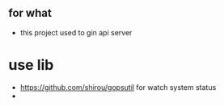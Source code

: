 ## for what

- this project used to gin api server

# use lib

- https://github.com/shirou/gopsutil for watch system status
- 

